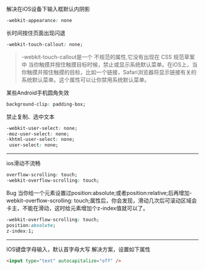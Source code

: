 解决在iOS设备下输入框默认内阴影
```css
-webkit-appearance: none
```
长时间按住页面出现闪退
```css
-webkit-touch-callout: none;
```
> -webkit-touch-callout是一个 不规范的属性,它没有出现在 CSS 规范草案中
当你触摸并按住触摸目标时候，禁止或显示系统默认菜单。在iOS上，当你触摸并按住触摸的目标，比如一个链接，Safari浏览器将显示链接有关的系统默认菜单。这个属性可以让你禁用系统默认菜单。

某些Android手机圆角失效
```css
background-clip: padding-box;
```
禁止复制、选中文本
```css
-webkit-user-select: none;
-moz-user-select: none;
-khtml-user-select: none;
 user-select: none;
```
---
ios滑动不流畅
```css
overflow-scrolling: touch;
-webkit-overflow-scrolling: touch;
```
Bug
当你给一个元素设置过position:absolute;或者position:relative;后再增加-webkit-overflow-scrolling: touch;属性后，你会发现，滑动几次后可滚动区域会卡主，不能在滑动，这时给元素增加个z-index值就可以了。
```css
-webkit-overflow-scrolling: touch; 
position:absolute; 
z-index:1;
```
---

IOS键盘字母输入，默认首字母大写
解决方案，设置如下属性
```html
<input type="text" autocapitalize="off" />
```